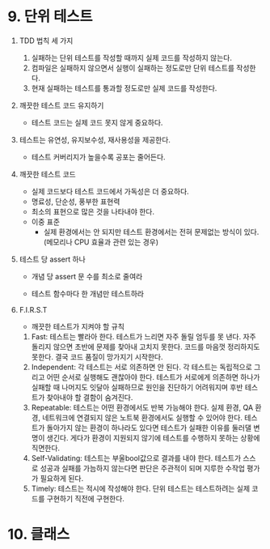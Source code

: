 # 9. 단위 테스트

1. TDD 법칙 세 가지
   1. 실패하는 단위 테스트를 작성할 때까지 실제 코드를 작성하지 않는다.
   2. 컴파일은 실패하지 않으면서 실행이 실패하는 정도로만 단위 테스트를 작성한다.
   3. 현재 실패하는 테스트를 통과할 정도로만 실제 코드를 작성한다.
   
2. 깨끗한 테스트 코드 유지하기
   
   - 테스트 코드는 실제 코드 못지 않게 중요하다.
   
3. 테스트는 유연성, 유지보수성, 재사용성을 제공한다.
   
   - 테스트 커버리지가 높을수록 공포는 줄어든다.
   
4. 깨끗한 테스트 코드

   - 실제 코드보다 테스트 코드에서 가독성은 더 중요하다.
   - 명료성, 단순성, 풍부한 표현력
   - 최소의 표현으로 많은 것을 나타내야 한다.
   - 이중 표준
     - 실제 환경에서는 안 되지만 테스트 환경에서는 전혀 문제없는 방식이 있다. (메모리나 CPU 효율과 관련 있는 경우)

5. 테스트 당 assert 하나

   - 개념 당 assert 문 수를 최소로 줄여라

   - 테스트 함수마다 한 개념만 테스트하라

6. F.I.R.S.T

   - 깨끗한 테스트가 지켜야 할 규칙

   1. Fast: 테스트는 빨라아 한다. 테스트가 느리면 자주 돌릴 엄두를 못 낸다. 자주 돌리지 않으면 초반에 문제를 찾아내 고치지 못한다. 코드를 마음껏 정리하지도 못한다. 결국 코드 품질이 망가지기 시작한다.
   2. Independent: 각 테스트는 서로 의존하면 안 된다. 각 테스트는 독립적으로 그리고 어떤 순서로 실행해도 괜찮아야 한다. 테스트가 서로에게 의존하면 하나가 실패할 때 나머지도 잇달아 실패하므로 원인을 진단하기 어려워지며 후반 테스트가 찾아내야 할 결함이 숨겨진다.
   3. Repeatable: 테스트는 어떤 환경에서도 반복 가능해야 한다. 실제 환경, QA 환경, 네트워크에 연결되지 않은 노트북 환경에서도 실행할 수 있어야 한다. 테스트가 돌아가지 않는 환경이 하나라도 있다면 테스트가 실패한 이유를 둘러댈 변명이 생긴다. 게다가 환경이 지원되지 않기에 테스트를 수행하지 못하는 상황에 직면한다.
   4. Self-Validating: 테스트는 부울bool값으로 결과를 내야 한다. 테스트가 스스로 성공과 실패를 가늠하지 않는다면 판단은 주관적이 되며 지루한 수작업 평가가 필요하게 된다.
   5. Timely: 테스트는 적시에 작성해야 한다. 단위 테스트는 테스트하려는 실제 코드를 구현하기 직전에 구현한다. 



# 10. 클래스

